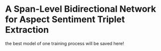 # A Span-Level Bidirectional Network for Aspect Sentiment Triplet Extraction

the best model of one training process will be saved here!
